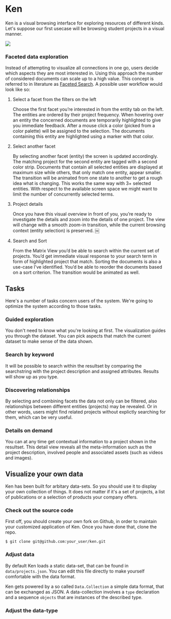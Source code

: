 # Ken

Ken is a visual browsing interface for exploring resources of different kinds. Let's suppose our first usecase will be browsing student projects in a visual manner.

![](http://f.cl.ly/items/1R3P0C3V2R0k3b1l3L00/ken.png)

### Faceted data exploration

Instead of attempting to visualize all connections in one go, users decide which aspects they are most interested in. Using this approach the number of considered documents can scale up to a high value. This concept is referred to in literature as [Faceted Search](http://en.wikipedia.org/wiki/Faceted_search). A possible user workflow would look like so:


1. Select a facet from the filters on the left
   
   Choose the first facet you’re interested in from the entity tab on the left. The entities are ordered by their project frequency. When hovering over an entity the concerned documents are temporarily highlighted to give you immediate feedback. After a mouse click a color (picked from a color palette) will be assigned to the selection. The documents containing this entity are highlighted using a marker with that color.

2. Select another facet

   By selecting another facet (entity) the screen is updated accordingly. The matching project for the second entity are tagged with a second color strip. Documents that contain all selected entities are displayed at maximum size while others, that only match one entity, appear smaller. The transition will be animated from one state to another to get a rough idea what is changing. This works the same way with 3+ selected entities. With respect to the available screen space we might want to limit the number of concurrently selected terms.

3. Project details

   Once you have this visual overview in front of you, you’re ready to investigate the details and zoom into the details of one project. The view will change with a smooth zoom-in transition, while the current browsing context (entity selection) is preserved.
￼

4. Search and Sort

   From the Matrix View you’d be able to search within the current set of projects. You’d get immediate visual response to your search term in form of highlighted project that match. Sorting the documents is also a use-case I've identified. You’d be able to reorder the documents based on a sort criterion. The transition would be animated as well.

## Tasks

Here's a number of tasks concern users of the system. We're going to optimize the system according to those tasks.

### Guided exploration

You don't need to know what you're looking at first. The visualization guides you through the dataset. You can pick aspects that match the current dataset to make sense of the data shown.

### Search by keyword

It will be possible to search within the resultset by comparing the searchstring with the project description and assigned attributes. Results will show up as you type.

### Discovering relationships

By selecting and combining facets the data not only can be filtered, also relationships between different entities (projects) may be revealed. Or in other words, users might find related projects without explictly searching for them, which can be very useful.

### Details on demand

You can at any time get contextual information to a project shown in the resultset. This detail view reveals all the meta-information such as the project description, involved people and associated assets (such as videos and images).



## Visualize your own data

Ken has been built for arbitary data-sets. So you should use it to display your own collection of things. It does not matter if it's a set of projects, a list of publications or a selection of products your company offers.


### Check out the source code

First off, you should create your own fork on Github, in order to maintain your customized application of Ken. Once you have done that, clone the repo.

    $ git clone git@github.com:your_user/ken.git
    
    
### Adjust data

By default Ken loads a static data-set, that can be found in `data/projects.json`. You can edit this file directly to make yourself comfortable with the data format.

Ken gets powered by a so called `Data.Collection` a simple data format, that can be exchanged as JSON. A data-collection involves a `type` declaration and a sequence `objects` that are instances of the described type.

### Adjust the data-type

